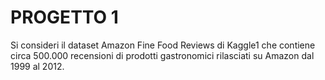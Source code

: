 # PROGETTO 1
Si consideri il dataset Amazon Fine Food Reviews di Kaggle1 che contiene circa 500.000 recensioni di prodotti gastronomici rilasciati su Amazon dal 1999 al 2012.


